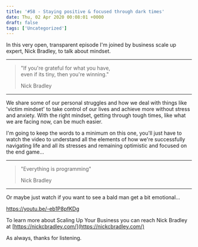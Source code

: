 ```yaml
---
title: '#58 - Staying positive & focused through dark times'
date: Thu, 02 Apr 2020 00:08:01 +0000
draft: false
tags: ['Uncategorized']
---
```


In this very open, transparent episode I'm joined by business scale up expert, Nick Bradley, to talk about mindset.

* * *

> "If you're grateful for what you have,  
> even if its tiny, then you're winning."
> 
> Nick Bradley

* * *

We share some of our personal struggles and how we deal with things like 'victim mindset' to take control of our lives and achieve more without stress and anxiety. With the right mindset, getting through tough times, like what we are facing now, can be much easier.

I'm going to keep the words to a minimum on this one, you'll just have to watch the video to understand all the elements of how we're successfully navigating life and all its stresses and remaining optimistic and focused on the end game...

* * *

> "Everything is programming"
> 
> Nick Bradley

* * *

Or maybe just watch if you want to see a bald man get a bit emotional...

https://youtu.be/-eb1P8pfKDg

To learn more about Scaling Up Your Business you can reach Nick Bradley at [https://nickcbradley.com/](https://nickcbradley.com/)

As always, thanks for listening.